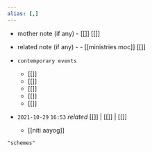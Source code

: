 ```yaml
---
alias: [,]
---
```

- mother note (if any)
		- [[]] [[]]
- related note (if any) -
		- [[ministries moc]] [[]]
- `contemporary events`
	- [[]]
	- [[]]
	- [[]]
	- [[]]
	- [[]]

- `2021-10-29`  `16:53` _related_ [[]] | [[]] | [[]]
	- [[niti aayog]]

```query
"schemes"
```
